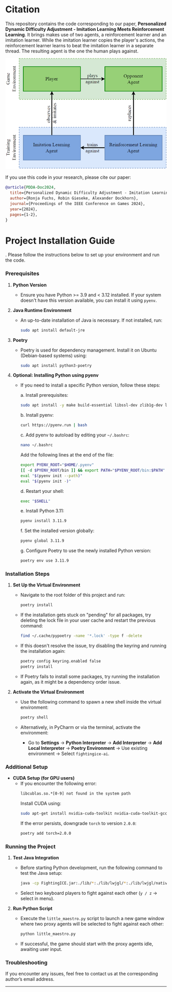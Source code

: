 
# Citation

This repository contains the code corresponding to our paper, **Personalized Dynamic Difficulty Adjustment - Imitation Learning Meets Reinforcement Learning**. 
It brings makes use of two agents, a reinforcement learner and an imitation learner. While the imitation learner copies the player's actions, the reinforcement learner
learns to beat the imitation learner in a separate thread. The resulting agent is the one the human plays against.

![PDDA.png](PDDA.png)

If you use this code in your research, please cite our paper:

```bibtex
@article{PDDA-Doc2024,
  title={Personalized Dynamic Difficulty Adjustment - Imitation Learning Meets Reinforcement Learning},
  author={Ronja Fuchs, Robin Gieseke, Alexander Dockhorn},
  journal={Proceedings of the IEEE Conference on Games 2024},
  year={2024},
  pages={1-2},
}
```


# Project Installation Guide

. Please follow the instructions below to set up your environment and run the code.

### Prerequisites

1. **Python Version**
    - Ensure you have Python >= 3.9 and < 3.12 installed. If your system doesn't have this version available, you can install it using `pyenv`.

2. **Java Runtime Environment**
    - An up-to-date installation of Java is necessary. If not installed, run:
      ```bash
      sudo apt install default-jre
      ```

3. **Poetry**
    - Poetry is used for dependency management. Install it on Ubuntu (Debian-based systems) using:
      ```bash
      sudo apt install python3-poetry
      ```

4. **Optional: Installing Python using pyenv**
    - If you need to install a specific Python version, follow these steps:

      a. Install prerequisites:
      ```bash
      sudo apt install -y make build-essential libssl-dev zlib1g-dev libbz2-dev libreadline-dev libsqlite3-dev wget curl llvm libncurses5-dev libncursesw5-dev xz-utils tk-dev libffi-dev liblzma-dev python3-openssl
      ```

      b. Install pyenv:
      ```bash
      curl https://pyenv.run | bash
      ```

      c. Add pyenv to autoload by editing your `~/.bashrc`:
      ```bash
      nano ~/.bashrc
      ```

      Add the following lines at the end of the file:
      ```bash
      export PYENV_ROOT="$HOME/.pyenv"
      [[ -d $PYENV_ROOT/bin ]] && export PATH="$PYENV_ROOT/bin:$PATH"
      eval "$(pyenv init --path)"
      eval "$(pyenv init -)"
      ```

      d. Restart your shell:
      ```bash
      exec "$SHELL"
      ```

      e. Install Python 3.11:
      ```bash
      pyenv install 3.11.9
      ```

      f. Set the installed version globally:
      ```bash
      pyenv global 3.11.9
      ```

      g. Configure Poetry to use the newly installed Python version:
      ```bash
      poetry env use 3.11.9
      ```

### Installation Steps

1. **Set Up the Virtual Environment**
    - Navigate to the root folder of this project and run:
      ```bash
      poetry install
      ```

    - If the installation gets stuck on "pending" for all packages, try deleting the lock file in your user cache and restart the previous command:
      ```bash
      find ~/.cache/pypoetry -name '*.lock' -type f -delete
      ```

    - If this doesn't resolve the issue, try disabling the keyring and running the installation again:
      ```bash
      poetry config keyring.enabled false
      poetry install
      ```

    - If Poetry fails to install some packages, try running the installation again, as it might be a dependency order issue.

2. **Activate the Virtual Environment**
    - Use the following command to spawn a new shell inside the virtual environment:
      ```bash
      poetry shell
      ```

    - Alternatively, in PyCharm or via the terminal, activate the environment:
        - Go to **Settings** -> **Python Interpreter** -> **Add Interpreter** -> **Add Local Interpreter** -> **Poetry Environment** -> Use existing environment -> Select `fightingice-ai`.

### Additional Setup

- **CUDA Setup (for GPU users)**
    - If you encounter the following error:
      ```bash
      libcublas.so.*[0-9] not found in the system path
      ```
      Install CUDA using:
      ```bash
      sudo apt-get install nvidia-cuda-toolkit nvidia-cuda-toolkit-gcc
      ```
      If the error persists, downgrade `torch` to version `2.0.0`:
      ```bash
      poetry add torch=2.0.0
      ```

### Running the Project

1. **Test Java Integration**
    - Before starting Python development, run the following command to test the Java setup:
      ```bash
      java -cp FightingICE.jar:./lib/*:./lib/lwjgl/*:./lib/lwjgl/natives/linux/amd64/*:./lib/grpc/*:./lib/lwjgl_util.jar Main --limithp 400 400 --inverted-player 1 --grpc
      ```
    - Select two keyboard players to fight against each other (`y / z` -> select in menu).

2. **Run Python Script**
    - Execute the `little_maestro.py` script to launch a new game window where two proxy agents will be selected to fight against each other:
      ```bash
      python little_maestro.py
      ```

    - If successful, the game should start with the proxy agents idle, awaiting user input.

### Troubleshooting

If you encounter any issues, feel free to contact us at the corresponding author’s email address.

---

